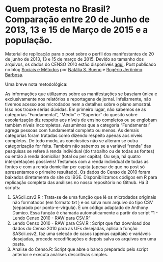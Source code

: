 # Quem protesta no Brasil? Comparação entre 20 de Junho de 2013,  13 e 15 de Março de 2015 e a população. 

Material de replicação para o post sobre o perfil dos manifestantes de 20 de junho de 2013, 13 e 15 de março de 2015. Devido ao tamanho dos arquivos, os dados do CENSO 2010 estão disponíveis [aqui](https://drive.google.com/folderview?id=0B8IidRuxJi1NRHZIcGxsZFl5Z3c&usp=sharing). 
Post publicado no blog [Sociais e Métodos](https://sociaisemetodos.wordpress.com/) por [Natália S. Bueno](http://nataliabueno.github.io/) e [Rogério Jerônimo Barbosa](https://scholar.google.com.br/citations?user=_GGcZ8PnOA0C&hl=en). 

Uma breve nota metodológica:

As informações que utilizamos sobre as manifestações se baseiam única e exclusivamente nos relatórios e reportagens de jornal. Infelizmente, não tivemos acesso aos microdados nem a detalhes sobre o plano amostral. Isso nos trouxe sérias dúvidas. Em primeiro lugar, não sabemos se as categorias “Fundamental”, “Médio” e “Superior” do quesito sobre escolarização diz respeito aos níveis de ensino completos ou se englobam também níveis incompletos. Assumimos que a categoria “Fundamental” agrega pessoas com fundamental completo ou menos. As demais categorias foram tratadas como dizendo respeito apenas aos níveis completos. De todo modo, as conclusões não se alteram se outra categorização for feita. Também não sabemos se a variável “renda” das pesquisas se refere à renda individual (do trabalho ou de todas as fontes) ou então à renda domiciliar (total ou per capita). Ou seja, há quatro interpretações possíveis! Testamos com a renda individual de todas as fontes e com a renda domiciliar per capita (apesar de que no post só apresentamos o primeiro resultado). Os dados do Censo de 2010 foram baixados diretamente do site do IBGE. Disponibilizamos códigos em R para replicação completa das análises no nosso repositório no Github. Há 3 scripts:

1. SAScii.csv2.R : Trata-se de uma função que lê os microdados originais não formatados (em formato txt ) e os salva num arquivo do tipo CSV (separado por ponto-e-vírgula). É um código adaptado de Anthony Damico. Essa função é chamada automaticamente a partir do script “1 - Lendo Censo 2010 - RAW para CSV.R”
2. Lendo Censo 2010 - RAW para CSV.R : Script que faz download dos dados do Censo 2010 para as UFs desejadas, aplica a função SAScii.csv2, faz uma seleção de casos (apenas capitais) e variáveis desejadas, procede recodificações e depois salva os arquivos em uma pasta.
3.  Analise do Censo.R: Script que abre o banco preparado pelo script anterior e executa análises descritivas simples.
